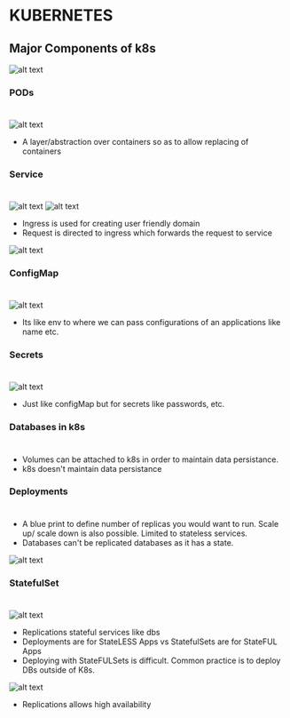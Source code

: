 # KUBERNETES

## Major Components of k8s

![alt text](/resources/k8Comps.png "k8")

### PODs
#

![alt text](/resources/k8s-pod.png "k8")

- A layer/abstraction over containers so as to allow replacing of containers

### Service
#

![alt text](/resources/k8s-service.png "k8")
![alt text](/resources/k8s-service2.png "k8")

- Ingress is used for creating user friendly domain
- Request is directed to ingress which forwards the request to service

![alt text](/resources/k8-service3.png "k8")



### ConfigMap
#
![alt text](/resources/configMap.png "configMap")

- Its like env to where we can pass configurations of an applications like name etc.

### Secrets
#
![alt text](/resources/configMapsecret.png "secret")

- Just like configMap but for secrets like passwords, etc.

### Databases in k8s
#
 - Volumes can be attached to k8s in order to maintain data persistance.
 - k8s doesn't maintain data persistance

### Deployments
#
- A blue print to define number of replicas you would want to run. Scale up/ scale down is also possible. Limited to stateless services.
- Databases can't be replicated databases as it has a state.

![alt text](/resources/deployments.png "dep")

### StatefulSet
#
![alt text](/resources/statefulsets.png "sfs")

- Replications stateful services like dbs
- Deployments are for StateLESS Apps vs StatefulSets are for StateFUL Apps 
- Deploying with StateFULSets is difficult. Common practice is to deploy DBs outside of K8s.  


![alt text](/resources/overall.png "sfs")

- Replications allows high availability


